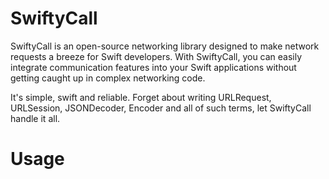 # SwiftyCall

SwiftyCall is an open-source networking library designed to make network requests a breeze for Swift developers. With SwiftyCall, you can easily integrate communication features into your Swift applications without getting caught up in complex networking code.

It's simple, swift and reliable. Forget about writing URLRequest, URLSession, JSONDecoder, Encoder and all of such terms, let SwiftyCall handle it all. 

# Usage

